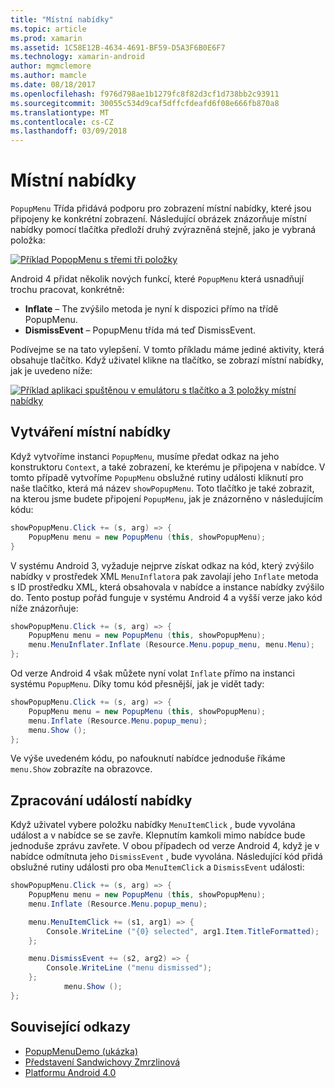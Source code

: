 ```yaml
---
title: "Místní nabídky"
ms.topic: article
ms.prod: xamarin
ms.assetid: 1C58E12B-4634-4691-BF59-D5A3F6B0E6F7
ms.technology: xamarin-android
author: mgmclemore
ms.author: mamcle
ms.date: 08/18/2017
ms.openlocfilehash: f976d798ae1b1279fc8f82d3cf1d738bb2c93911
ms.sourcegitcommit: 30055c534d9caf5dffcfdeafd6f08e666fb870a8
ms.translationtype: MT
ms.contentlocale: cs-CZ
ms.lasthandoff: 03/09/2018
---
```

# <a name="popup-menu"></a>Místní nabídky

`PopupMenu` Třída přidává podporu pro zobrazení místní nabídky, které jsou připojeny ke konkrétní zobrazení. Následující obrázek znázorňuje místní nabídky pomocí tlačítka předloží druhý zvýrazněná stejně, jako je vybraná položka:

 [![Příklad PopopMenu s třemi tři položky](popup-menu-images/20-popupmenu.png)](popup-menu-images/20-popupmenu.png#lightbox)

Android 4 přidat několik nových funkcí, které `PopupMenu` která usnadňují trochu pracovat, konkrétně:

-   **Inflate** &ndash; The zvýšilo metoda je nyní k dispozici přímo na třídě PopupMenu.
-   **DismissEvent** &ndash; PopupMenu třída má teď DismissEvent.

Podívejme se na tato vylepšení. V tomto příkladu máme jediné aktivity, která obsahuje tlačítko. Když uživatel klikne na tlačítko, se zobrazí místní nabídky, jak je uvedeno níže:

 [![Příklad aplikaci spuštěnou v emulátoru s tlačítko a 3 položky místní nabídky](popup-menu-images/06-popupmenu.png)](popup-menu-images/06-popupmenu.png#lightbox)


## <a name="creating-a-popup-menu"></a>Vytváření místní nabídky

Když vytvoříme instanci `PopupMenu`, musíme předat odkaz na jeho konstruktoru `Context`, a také zobrazení, ke kterému je připojena v nabídce. V tomto případě vytvoříme `PopupMenu` obslužné rutiny události kliknutí pro naše tlačítko, která má název `showPopupMenu`.
Toto tlačítko je také zobrazit, na kterou jsme budete připojení `PopupMenu`, jak je znázorněno v následujícím kódu:

```csharp
showPopupMenu.Click += (s, arg) => {
    PopupMenu menu = new PopupMenu (this, showPopupMenu);
}
```

V systému Android 3, vyžaduje nejprve získat odkaz na kód, který zvýšilo nabídky v prostředek XML `MenuInflator`a pak zavolají jeho `Inflate` metoda s ID prostředku XML, která obsahovala v nabídce a instance nabídky zvýšilo do. Tento postup pořád funguje v systému Android 4 a vyšší verze jako kód níže znázorňuje:

```csharp
showPopupMenu.Click += (s, arg) => {
    PopupMenu menu = new PopupMenu (this, showPopupMenu);
    menu.MenuInflater.Inflate (Resource.Menu.popup_menu, menu.Menu);
};
```

Od verze Android 4 však můžete nyní volat `Inflate` přímo na instanci systému `PopupMenu`. Díky tomu kód přesnější, jak je vidět tady:

```csharp
showPopupMenu.Click += (s, arg) => {
    PopupMenu menu = new PopupMenu (this, showPopupMenu);
    menu.Inflate (Resource.Menu.popup_menu);
    menu.Show ();
};
```

Ve výše uvedeném kódu, po nafouknutí nabídce jednoduše říkáme `menu.Show` zobrazíte na obrazovce.


## <a name="handling-menu-events"></a>Zpracování událostí nabídky

Když uživatel vybere položku nabídky `MenuItemClick` , bude vyvolána událost a v nabídce se se zavře. Klepnutím kamkoli mimo nabídce bude jednoduše zprávu zavřete. V obou případech od verze Android 4, když je v nabídce odmítnuta jeho `DismissEvent` , bude vyvolána. Následující kód přidá obslužné rutiny události pro oba `MenuItemClick` a `DismissEvent` události:

```csharp
showPopupMenu.Click += (s, arg) => {
    PopupMenu menu = new PopupMenu (this, showPopupMenu);
    menu.Inflate (Resource.Menu.popup_menu);

    menu.MenuItemClick += (s1, arg1) => {
        Console.WriteLine ("{0} selected", arg1.Item.TitleFormatted);
    };

    menu.DismissEvent += (s2, arg2) => {
        Console.WriteLine ("menu dismissed");
    };
            menu.Show ();
};
```



## <a name="related-links"></a>Související odkazy

- [PopupMenuDemo (ukázka)](https://developer.xamarin.com/samples/monodroid/PopupMenuDemo/)
- [Představení Sandwichovy Zmrzlinová](http://www.android.com/about/ice-cream-sandwich/)
- [Platformu Android 4.0](http://developer.android.com/sdk/android-4.0.html)
